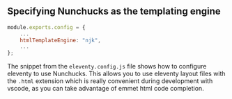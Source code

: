 ## Specifying Nunchucks as the templating engine
```javascript
module.exports.config = {
	...
	htmlTemplateEngine: "njk",
    ...
};
```
The snippet from the ```eleventy.config.js``` file shows how to configure eleventy to use Nunchucks. This allows you to use eleventy layout files with the ```.html``` 
extension which is really convenient during development with vscode, as you can take advantage of emmet html code completion.
